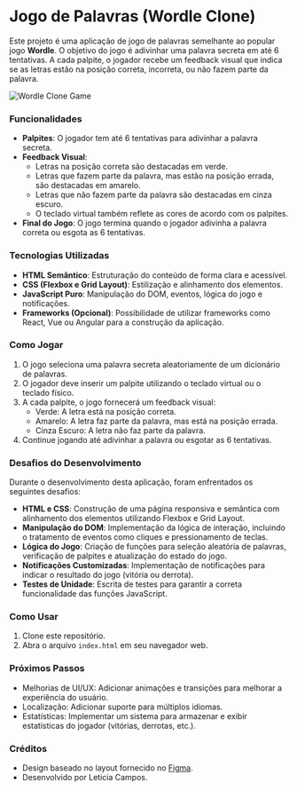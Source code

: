 # Jogo de Palavras (Wordle Clone)

Este projeto é uma aplicação de jogo de palavras semelhante ao popular jogo **Wordle**. O objetivo do jogo é adivinhar uma palavra secreta em até 6 tentativas. A cada palpite, o jogador recebe um feedback visual que indica se as letras estão na posição correta, incorreta, ou não fazem parte da palavra.

![Wordle Clone Game](https://ci3.googleusercontent.com/meips/ADKq_NZBqRhW2zL4j0qIcDwqFi5UEmdxwlf0YLf8-73LIhDIUUxw7LuWprhYqqAmmbOZ0ytkBvOKN5tCwQnki-f-5h3W1j8QVcE4oPeDC4Z_CWCPnIaTBxaTEIWiQIXFcyyT7LQjbt_Z3lkpKpIvG1mhjaQGDTMFW0PKBY0pSIAbw_QFeF8dZ8EEKtKie55bxU2r3nkN5qvDeJs6D3BV1r1cgJvByP1sskj5iJEfHhZYAp0=s0-d-e1-ft#https://empresas.alura.com.br/hs-fs/hubfs/cb01dc1a-9abc-4be3-bc29-ce5232d862d8.png?width=1120&upscale=true&name=cb01dc1a-9abc-4be3-bc29-ce5232d862d8.png)


### Funcionalidades

- **Palpites**: O jogador tem até 6 tentativas para adivinhar a palavra secreta.
- **Feedback Visual**:
    - Letras na posição correta são destacadas em verde.
    - Letras que fazem parte da palavra, mas estão na posição errada, são destacadas em amarelo.
    - Letras que não fazem parte da palavra são destacadas em cinza escuro.
    - O teclado virtual também reflete as cores de acordo com os palpites.
- **Final do Jogo**: O jogo termina quando o jogador adivinha a palavra correta ou esgota as 6 tentativas.


### Tecnologias Utilizadas

- **HTML Semântico**: Estruturação do conteúdo de forma clara e acessível.
- **CSS (Flexbox e Grid Layout)**: Estilização e alinhamento dos elementos.
- **JavaScript Puro**: Manipulação do DOM, eventos, lógica do jogo e notificações.
- **Frameworks (Opcional)**: Possibilidade de utilizar frameworks como React, Vue ou Angular para a construção da aplicação.


### Como Jogar

1. O jogo seleciona uma palavra secreta aleatoriamente de um dicionário de palavras.
2. O jogador deve inserir um palpite utilizando o teclado virtual ou o teclado físico.
3. A cada palpite, o jogo fornecerá um feedback visual:
    - Verde: A letra está na posição correta.
    - Amarelo: A letra faz parte da palavra, mas está na posição errada.
    - Cinza Escuro: A letra não faz parte da palavra.
4. Continue jogando até adivinhar a palavra ou esgotar as 6 tentativas.


### Desafios do Desenvolvimento

Durante o desenvolvimento desta aplicação, foram enfrentados os seguintes desafios:

- **HTML e CSS**: Construção de uma página responsiva e semântica com alinhamento dos elementos utilizando Flexbox e Grid Layout.
- **Manipulação do DOM**: Implementação da lógica de interação, incluindo o tratamento de eventos como cliques e pressionamento de teclas.
- **Lógica do Jogo**: Criação de funções para seleção aleatória de palavras, verificação de palpites e atualização do estado do jogo.
- **Notificações Customizadas**: Implementação de notificações para indicar o resultado do jogo (vitória ou derrota).
- **Testes de Unidade**: Escrita de testes para garantir a correta funcionalidade das funções JavaScript.


### Como Usar

1. Clone este repositório.
2. Abra o arquivo `index.html` em seu navegador web.


### Próximos Passos

- Melhorias de UI/UX: Adicionar animações e transições para melhorar a experiência do usuário.
- Localização: Adicionar suporte para múltiplos idiomas.
- Estatísticas: Implementar um sistema para armazenar e exibir estatísticas do jogador (vitórias, derrotas, etc.).


### Créditos

- Design baseado no layout fornecido no [Figma](https://empresas.alura.com.br/e3t/Ctc/I8+113/d2z6gD04/VVQPR97rHkyyW1z5x4c1HD-VTVNrtzX5jb6rwN3Gk37j5nR32W5BWr2F6lZ3n6W8-tNGt90DdZVN4l8x5cD9gkvW7n9FKp6zHsXtN6dk9NFQvlrVW86YckT3p3JRCW5y9X0p3BjPVyW4c3VfH2jHpJHW4PZt474V5W28W6hQcSv3l-8QjW6qP2j45nJTLYW7P995f3h0SdDW22DkW63vcVKZW1g27G36LJlzLW2_2kl18gZSWDW1cR76H31YrwmN8WWhfvjwK_rW53ZtJ38VzqKxW1Hx5rx41kszcW8z6whm65ztLjW8m8-KZ13420KVF8S5V1BzkmNW4F9BSz800D7kW1nQdsK85G63kW3RZr1q4KqnNmN1vW54vmL-4_W7RyQBB3FrCx4TqM6b7BRl4BW6SYZJN2jbDWVW5l4fTN3RVynZW752YkC8rgnGTW6pW4Sx2kYwR0W5MTcNl7G9hQdW9bFKGy6TSzKzW2VhvWG1lZh8Nf8BByCn04).
- Desenvolvido por Leticia Campos.